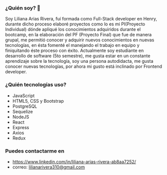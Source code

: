 ### ¿Quién soy? 👋

Soy Liliana Arias Rivera, fuí formada como Full-Stack developer en Henry, durante dicho proceso elaboré proyectos como lo es mi PI(Proyecto Individual) dónde apliqué los conocimientos adquiridos durante el bootcamp, en la elaboración del PF (Proyecto Final) que fue de manera grupal, me permitió conocer y adquirir nuevos conocimientos en nuevas tecnologías, en ésta fomenté el manejando el trabajo en equipo y finiquitando éste proceso con éxito. Actualmente soy estudiante en desarrollo de software (5to semestre), me gusta estar en un constante aprendizaje sobre la tecnología, soy una persona autodidacta, me gusta conocer nuevas tecnologías, por ahora mi gusto está inclinado por Frontend developer. 

### ¿Quién tecnologías uso? 
* JavaScript
* HTML5, CSS y Bootstrap 
* PostgreSQL
* Sequelize
* NodeJS
* React
* Express
* Axios
* Redux


### Puedes contactarme en
* https://www.linkedin.com/in/liliana-arias-rivera-ab8aa7252/
* correo: lilianarivera310@gmail.com
